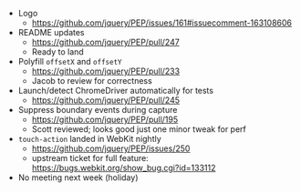 * Logo
  * https://github.com/jquery/PEP/issues/161#issuecomment-163108606
* README updates
  * https://github.com/jquery/PEP/pull/247
  * Ready to land
* Polyfill `offsetX` and `offsetY`
  * https://github.com/jquery/PEP/pull/233
  * Jacob to review for correctness
* Launch/detect ChromeDriver automatically for tests
  * https://github.com/jquery/PEP/pull/245
* Suppress boundary events during capture
  * https://github.com/jquery/PEP/pull/195
  * Scott reviewed; looks good just one minor tweak for perf
* `touch-action` landed in WebKit nightly
  * https://github.com/jquery/PEP/issues/250
  * upstream ticket for full feature: https://bugs.webkit.org/show_bug.cgi?id=133112
* No meeting next week (holiday)
